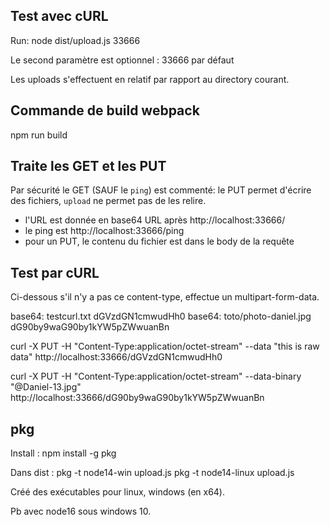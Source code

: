 
## Test avec cURL

Run: node dist/upload.js 33666

Le second paramètre est optionnel : 33666 par défaut

Les uploads s'effectuent en relatif par rapport au directory courant.

## Commande de build webpack 
npm run build

## Traite les GET et les PUT
Par sécurité le GET (SAUF le `ping`) est commenté: le PUT permet d'écrire des fichiers, `upload` ne permet pas de les relire.

- l'URL est donnée en base64 URL après http://localhost:33666/
- le ping est http://localhost:33666/ping
- pour un PUT, le contenu du fichier est dans le body de la requête

## Test par cURL

Ci-dessous s'il n'y a pas ce content-type, effectue un multipart-form-data.

base64: testcurl.txt dGVzdGN1cmwudHh0
base64: toto/photo-daniel.jpg dG90by9waG90by1kYW5pZWwuanBn

curl -X PUT -H "Content-Type:application/octet-stream" --data "this is raw data" http://localhost:33666/dGVzdGN1cmwudHh0

curl -X PUT -H "Content-Type:application/octet-stream" --data-binary "@Daniel-13.jpg" http://localhost:33666/dG90by9waG90by1kYW5pZWwuanBn

## pkg
 Install : npm install -g pkg

 Dans dist : 
 pkg -t node14-win upload.js
 pkg -t node14-linux upload.js

 Créé des exécutables pour linux, windows (en x64).

 Pb avec node16 sous windows 10.
